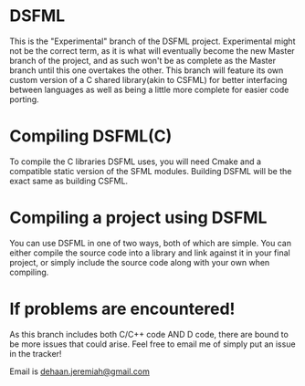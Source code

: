 DSFML
=====

This is the "Experimental" branch of the DSFML project. Experimental might not be the correct term, as it is what will eventually become the new Master branch of the project, and as such won't be as complete as the Master branch until this one overtakes the other. This branch will feature its own custom version of a C shared library(akin to CSFML) for better interfacing between languages as well as being a little more complete for easier code porting. 


Compiling DSFML(C)
===

To compile the C libraries DSFML uses, you will need Cmake and a compatible static version of the SFML modules. Building DSFML will be the exact same as building CSFML.


Compiling a project using DSFML
===

You can use DSFML in one of two ways, both of which are simple. You can either compile the source code into a library and link against it in your final project, or simply include the source code along with your own when compiling. 



If problems are encountered!
===

As this branch includes both C/C++ code AND D code, there are bound to be more issues that could arise. Feel free to email me of simply put an issue in the tracker!

Email is <dehaan.jeremiah@gmail.com>
